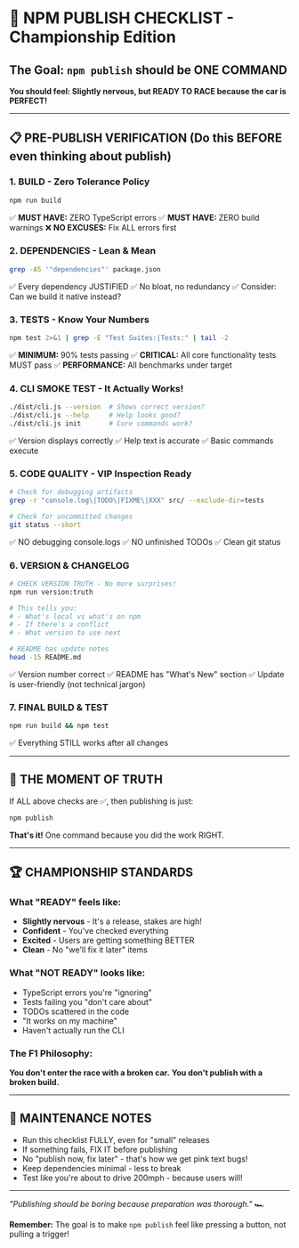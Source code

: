 # 🏁 NPM PUBLISH CHECKLIST - Championship Edition

## The Goal: `npm publish` should be ONE COMMAND
**You should feel: Slightly nervous, but READY TO RACE because the car is PERFECT!**

---

## 📋 PRE-PUBLISH VERIFICATION (Do this BEFORE even thinking about publish)

### 1. BUILD - Zero Tolerance Policy
```bash
npm run build
```
✅ **MUST HAVE:** ZERO TypeScript errors
✅ **MUST HAVE:** ZERO build warnings
❌ **NO EXCUSES:** Fix ALL errors first

### 2. DEPENDENCIES - Lean & Mean
```bash
grep -A5 '"dependencies"' package.json
```
✅ Every dependency JUSTIFIED
✅ No bloat, no redundancy
✅ Consider: Can we build it native instead?

### 3. TESTS - Know Your Numbers
```bash
npm test 2>&1 | grep -E "Test Suites:|Tests:" | tail -2
```
✅ **MINIMUM:** 90% tests passing
✅ **CRITICAL:** All core functionality tests MUST pass
✅ **PERFORMANCE:** All benchmarks under target

### 4. CLI SMOKE TEST - It Actually Works!
```bash
./dist/cli.js --version  # Shows correct version?
./dist/cli.js --help     # Help looks good?
./dist/cli.js init       # Core commands work?
```
✅ Version displays correctly
✅ Help text is accurate
✅ Basic commands execute

### 5. CODE QUALITY - VIP Inspection Ready
```bash
# Check for debugging artifacts
grep -r "console.log\|TODO\|FIXME\|XXX" src/ --exclude-dir=tests

# Check for uncommitted changes
git status --short
```
✅ NO debugging console.logs
✅ NO unfinished TODOs
✅ Clean git status

### 6. VERSION & CHANGELOG
```bash
# CHECK VERSION TRUTH - No more surprises!
npm run version:truth

# This tells you:
# - What's local vs what's on npm
# - If there's a conflict
# - What version to use next

# README has update notes
head -15 README.md
```
✅ Version number correct
✅ README has "What's New" section
✅ Update is user-friendly (not technical jargon)

### 7. FINAL BUILD & TEST
```bash
npm run build && npm test
```
✅ Everything STILL works after all changes

---

## 🚀 THE MOMENT OF TRUTH

If ALL above checks are ✅, then publishing is just:

```bash
npm publish
```

**That's it!** One command because you did the work RIGHT.

---

## 🏆 CHAMPIONSHIP STANDARDS

### What "READY" feels like:
- **Slightly nervous** - It's a release, stakes are high!
- **Confident** - You've checked everything
- **Excited** - Users are getting something BETTER
- **Clean** - No "we'll fix it later" items

### What "NOT READY" looks like:
- TypeScript errors you're "ignoring"
- Tests failing you "don't care about"
- TODOs scattered in the code
- "It works on my machine"
- Haven't actually run the CLI

### The F1 Philosophy:
**You don't enter the race with a broken car.**
**You don't publish with a broken build.**

---

## 🔧 MAINTENANCE NOTES

- Run this checklist FULLY, even for "small" releases
- If something fails, FIX IT before publishing
- No "publish now, fix later" - that's how we get pink text bugs!
- Keep dependencies minimal - less to break
- Test like you're about to drive 200mph - because users will!

---

*"Publishing should be boring because preparation was thorough."* 🏎️

**Remember:** The goal is to make `npm publish` feel like pressing a button, not pulling a trigger!